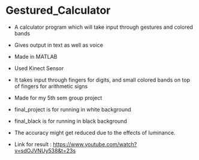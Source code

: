 # Gestured_Calculator

- A calculator program which will take input through gestures and colored bands

- Gives output in text as well as voice

- Made in MATLAB

- Used Kinect Sensor

- It takes input through fingers for digits, and small colored bands on top of fingers for arithmetic signs

- Made for my 5th sem group project

- final_project is for running in white background

- final_black is for running in black background

- The accuracy might get reduced due to the effects of luminance.

- Link for result : https://www.youtube.com/watch?v=sdOJVNUy538&t=23s


